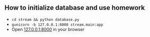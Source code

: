 
## How to initialize database and use homework

 - `cd stream && python database.py`
 - `gunicorn -b 127.0.0.1:8000 stream.main:app`
 - Open [127.0.0.1:8000](127.0.0.1:8000) in your browser
